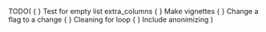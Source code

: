 TODO(
{ }	Test for empty list extra_columns
{ }	Make vignettes
{ } Change a flag to a change
{ }	Cleaning for loop
{ }	Include anonimizing
)
